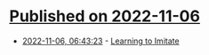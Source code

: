 # [Published on 2022-11-06](index.md)

* [2022-11-06, 06:43:23](https://news.ycombinator.com/item?id=33489894) - [Learning to Imitate](http://ai.stanford.edu/blog/learning-to-imitate/)
